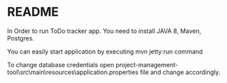 # README #

In Order to run ToDo tracker app. You need to install JAVA 8, Maven, Postgres.

You can easily start application by executing mvn jetty:run command

To change database credentials open project-management-tool\src\main\resources\application.properties file and change accordingly.